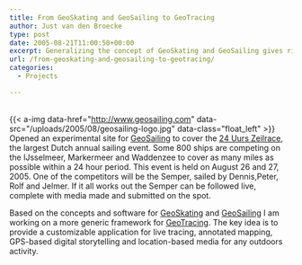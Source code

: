 ```yaml
---
title: From GeoSkating and GeoSailing to GeoTracing
author: Just van den Broecke
type: post
date: 2005-08-21T11:00:50+00:00
excerpt: Generalizing the concept of GeoSkating and GeoSailing gives rise to GeoTracing
url: /from-geoskating-and-geosailing-to-geotracing/
categories:
  - Projects

---
```

<!-- <img loading="lazy" class="alignleft wp-image-311 size-full" src="uploads/2005/08/geosailing-logo.jpg" alt="geosailing-logo" width="240" height="50" srcset="https://justobjects.nl/wp-content/uploads/2005/08/geosailing-logo.jpg 240w, https://justobjects.nl/wp-content/uploads/2005/08/geosailing-logo-150x31.jpg 150w" sizes="(max-width: 240px) 100vw, 240px" /> -->
&nbsp;  
{{< a-img data-href="http://www.geosailing.com" data-src="/uploads/2005/08/geosailing-logo.jpg" data-class="float_left" >}}
Opened an experimental site for [GeoSailing][1] to cover the [24 Uurs Zeilrace][2], the largest Dutch annual sailing event. Some 800 ships are competing on the IJsselmeer, Markermeer and Waddenzee to cover as many miles as possible within a 24 hour period. This event is held on August 26 and 27, 2005. One of the competitors will be the Semper, sailed by Dennis,Peter, Rolf and Jelmer. If it all works out the Semper can be followed live, complete with media made and submitted on the spot.

Based on the concepts and software for [GeoSkating][3] and [GeoSailing][1] I am working on a more generic framework for [GeoTracing][4]. The key idea is to provide a customizable application for live tracing, annotated mapping, GPS-based digital storytelling and location-based media for any outdoors activity.

 [1]: http://www.geosailing.com
 [2]: http://www.kustzeilers.nl/24uurs/index.html
 [3]: http://www.geoskating.com
 [4]: http://www.geotracing.com
